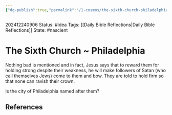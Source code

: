```yaml
---
{"dg-publish":true,"permalink":"/1-cosmos/the-sixth-church-philadelphia/","created":"2024-12-24T09:06:41.160-05:00","updated":"2024-12-24T09:09:16.850-05:00"}
---
```


202412240906
Status: #idea
Tags: [[Daily Bible Reflections\|Daily Bible Reflections]]
State: #nascient
# The Sixth Church ~ Philadelphia

Nothing bad is mentioned and in fact, Jesus says that to reward them for holding strong despite their weakness, he will make followers of Satan (who call themselves Jews) come to them and bow.
They are told to hold firm so that none can ravish their crown.

Is the city of Philadelphia named after them?

## References

